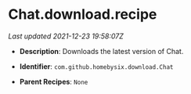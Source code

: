# Chat.download.recipe

_Last updated 2021-12-23 19:58:07Z_

- **Description**: Downloads the latest version of Chat.

- **Identifier**: `com.github.homebysix.download.Chat`

- **Parent Recipes**: `None`